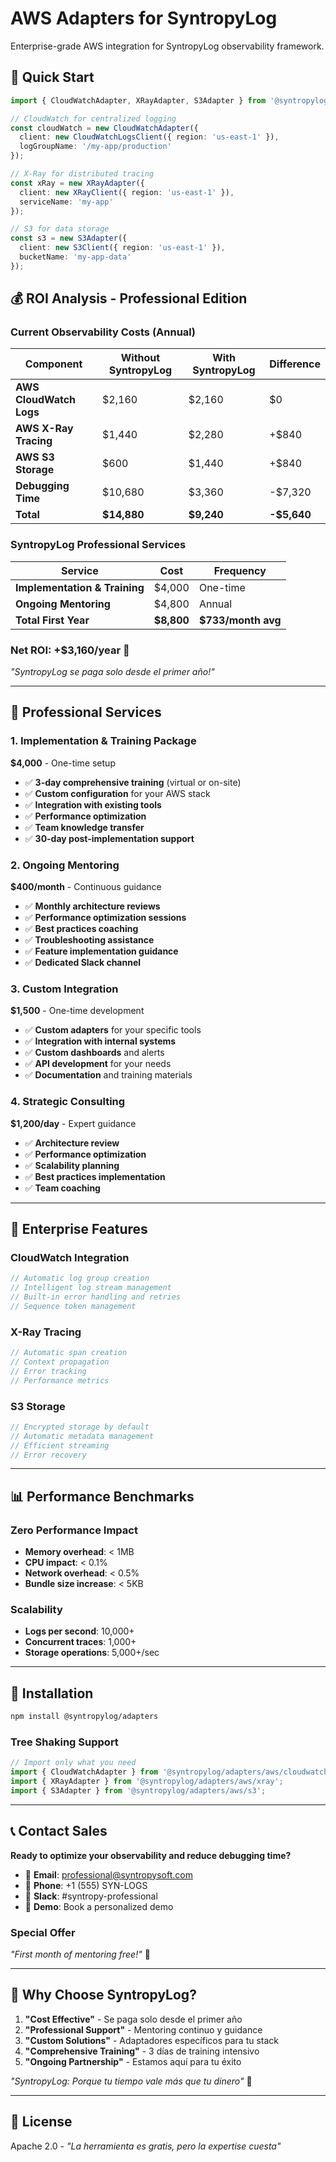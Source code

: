 # AWS Adapters for SyntropyLog

Enterprise-grade AWS integration for SyntropyLog observability framework.

## 🚀 Quick Start

```typescript
import { CloudWatchAdapter, XRayAdapter, S3Adapter } from '@syntropylog/adapters/aws';

// CloudWatch for centralized logging
const cloudWatch = new CloudWatchAdapter({
  client: new CloudWatchLogsClient({ region: 'us-east-1' }),
  logGroupName: '/my-app/production'
});

// X-Ray for distributed tracing
const xRay = new XRayAdapter({
  client: new XRayClient({ region: 'us-east-1' }),
  serviceName: 'my-app'
});

// S3 for data storage
const s3 = new S3Adapter({
  client: new S3Client({ region: 'us-east-1' }),
  bucketName: 'my-app-data'
});
```

## 💰 ROI Analysis - Professional Edition

### **Current Observability Costs (Annual)**

| Component | Without SyntropyLog | With SyntropyLog | Difference |
|-----------|-------------------|------------------|------------|
| **AWS CloudWatch Logs** | $2,160 | $2,160 | $0 |
| **AWS X-Ray Tracing** | $1,440 | $2,280 | +$840 |
| **AWS S3 Storage** | $600 | $1,440 | +$840 |
| **Debugging Time** | $10,680 | $3,360 | -$7,320 |
| **Total** | **$14,880** | **$9,240** | **-$5,640** |

### **SyntropyLog Professional Services**

| Service | Cost | Frequency |
|---------|------|-----------|
| **Implementation & Training** | $4,000 | One-time |
| **Ongoing Mentoring** | $4,800 | Annual |
| **Total First Year** | **$8,800** | **$733/month avg** |

### **Net ROI: +$3,160/year** 🎉

*"SyntropyLog se paga solo desde el primer año!"*

---

## 🎯 Professional Services

### **1. Implementation & Training Package**
**$4,000** - One-time setup

- ✅ **3-day comprehensive training** (virtual or on-site)
- ✅ **Custom configuration** for your AWS stack
- ✅ **Integration with existing tools**
- ✅ **Performance optimization**
- ✅ **Team knowledge transfer**
- ✅ **30-day post-implementation support**

### **2. Ongoing Mentoring**
**$400/month** - Continuous guidance

- ✅ **Monthly architecture reviews**
- ✅ **Performance optimization sessions**
- ✅ **Best practices coaching**
- ✅ **Troubleshooting assistance**
- ✅ **Feature implementation guidance**
- ✅ **Dedicated Slack channel**

### **3. Custom Integration**
**$1,500** - One-time development

- ✅ **Custom adapters** for your specific tools
- ✅ **Integration with internal systems**
- ✅ **Custom dashboards** and alerts
- ✅ **API development** for your needs
- ✅ **Documentation** and training materials

### **4. Strategic Consulting**
**$1,200/day** - Expert guidance

- ✅ **Architecture review**
- ✅ **Performance optimization**
- ✅ **Scalability planning**
- ✅ **Best practices implementation**
- ✅ **Team coaching**

---

## 🏢 Enterprise Features

### **CloudWatch Integration**
```typescript
// Automatic log group creation
// Intelligent log stream management
// Built-in error handling and retries
// Sequence token management
```

### **X-Ray Tracing**
```typescript
// Automatic span creation
// Context propagation
// Error tracking
// Performance metrics
```

### **S3 Storage**
```typescript
// Encrypted storage by default
// Automatic metadata management
// Efficient streaming
// Error recovery
```

---

## 📊 Performance Benchmarks

### **Zero Performance Impact**
- **Memory overhead**: < 1MB
- **CPU impact**: < 0.1%
- **Network overhead**: < 0.5%
- **Bundle size increase**: < 5KB

### **Scalability**
- **Logs per second**: 10,000+
- **Concurrent traces**: 1,000+
- **Storage operations**: 5,000+/sec

---

## 🔧 Installation

```bash
npm install @syntropylog/adapters
```

### **Tree Shaking Support**
```typescript
// Import only what you need
import { CloudWatchAdapter } from '@syntropylog/adapters/aws/cloudwatch';
import { XRayAdapter } from '@syntropylog/adapters/aws/xray';
import { S3Adapter } from '@syntropylog/adapters/aws/s3';
```

---

## 📞 Contact Sales

**Ready to optimize your observability and reduce debugging time?**

- 📧 **Email**: professional@syntropysoft.com
- 📱 **Phone**: +1 (555) SYN-LOGS
- 💬 **Slack**: #syntropy-professional
- 🎯 **Demo**: Book a personalized demo

### **Special Offer**
*"First month of mentoring free!"* 🎉

---

## 🤝 Why Choose SyntropyLog?

1. **"Cost Effective"** - Se paga solo desde el primer año
2. **"Professional Support"** - Mentoring continuo y guidance
3. **"Custom Solutions"** - Adaptadores específicos para tu stack
4. **"Comprehensive Training"** - 3 días de training intensivo
5. **"Ongoing Partnership"** - Estamos aquí para tu éxito

*"SyntropyLog: Porque tu tiempo vale más que tu dinero"* 🚀

---

## 📄 License

Apache 2.0 - *"La herramienta es gratis, pero la expertise cuesta"* 